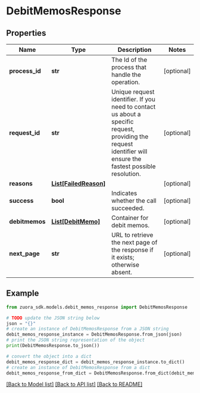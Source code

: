# DebitMemosResponse


## Properties

Name | Type | Description | Notes
------------ | ------------- | ------------- | -------------
**process_id** | **str** | The Id of the process that handle the operation.  | [optional] 
**request_id** | **str** | Unique request identifier. If you need to contact us about a specific request, providing the request identifier will ensure the fastest possible resolution.  | [optional] 
**reasons** | [**List[FailedReason]**](FailedReason.md) |  | [optional] 
**success** | **bool** | Indicates whether the call succeeded.  | [optional] 
**debitmemos** | [**List[DebitMemo]**](DebitMemo.md) | Container for debit memos.  | [optional] 
**next_page** | **str** | URL to retrieve the next page of the response if it exists; otherwise absent.  | [optional] 

## Example

```python
from zuora_sdk.models.debit_memos_response import DebitMemosResponse

# TODO update the JSON string below
json = "{}"
# create an instance of DebitMemosResponse from a JSON string
debit_memos_response_instance = DebitMemosResponse.from_json(json)
# print the JSON string representation of the object
print(DebitMemosResponse.to_json())

# convert the object into a dict
debit_memos_response_dict = debit_memos_response_instance.to_dict()
# create an instance of DebitMemosResponse from a dict
debit_memos_response_from_dict = DebitMemosResponse.from_dict(debit_memos_response_dict)
```
[[Back to Model list]](../README.md#documentation-for-models) [[Back to API list]](../README.md#documentation-for-api-endpoints) [[Back to README]](../README.md)



